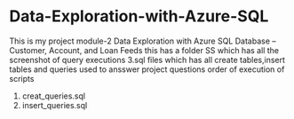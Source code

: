 # Data-Exploration-with-Azure-SQL
This is my project module-2 Data Exploration with Azure SQL Database – Customer, Account, and Loan Feeds
this has a folder SS which has all the screenshot of query executions
3.sql files which has all create tables,insert tables and queries used to ansswer project questions
order of execution of scripts
1. creat_queries.sql
2. insert_queries.sql

